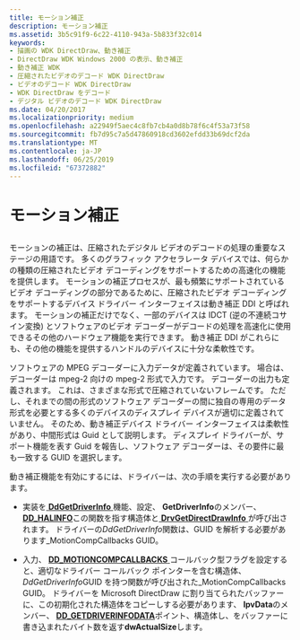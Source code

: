 ```yaml
---
title: モーション補正
description: モーション補正
ms.assetid: 3b5c91f9-6c22-4110-943a-5b833f32c014
keywords:
- 描画の WDK DirectDraw、動き補正
- DirectDraw WDK Windows 2000 の表示、動き補正
- 動き補正 WDK
- 圧縮されたビデオのデコード WDK DirectDraw
- ビデオのデコード WDK DirectDraw
- WDK DirectDraw をデコード
- デジタル ビデオのデコード WDK DirectDraw
ms.date: 04/20/2017
ms.localizationpriority: medium
ms.openlocfilehash: a22949f5aec4c8fb7cb4a0d8b78f6c4f53a73f58
ms.sourcegitcommit: fb7d95c7a5d47860918cd3602efdd33b69dcf2da
ms.translationtype: MT
ms.contentlocale: ja-JP
ms.lasthandoff: 06/25/2019
ms.locfileid: "67372882"
---
```

# <a name="motion-compensation"></a>モーション補正


## <span id="ddk_motion_compensation_gg"></span><span id="DDK_MOTION_COMPENSATION_GG"></span>


モーションの補正は、圧縮されたデジタル ビデオのデコードの処理の重要なステージの用語です。 多くのグラフィック アクセラレータ デバイスでは、何らかの種類の圧縮されたビデオ デコーディングをサポートするための高速化の機能を提供します。 モーションの補正プロセスが、最も頻繁にサポートされているビデオ デコーディングの部分であるために、圧縮されたビデオ デコーディングをサポートするデバイス ドライバー インターフェイスは動き補正 DDI と呼ばれます。 モーションの補正だけでなく、一部のデバイスは IDCT (逆の不連続コサイン変換) とソフトウェアのビデオ デコーダーがデコードの処理を高速化に使用できるその他のハードウェア機能を実行できます。 動き補正 DDI がこれらにも、その他の機能を提供するハンドルのデバイスに十分な柔軟性です。

ソフトウェアの MPEG デコーダーに入力データが定義されています。 場合は、デコーダーは mpeg-2 向けの mpeg-2 形式で入力です。 デコーダーの出力も定義されます。 これは、さまざまな形式で圧縮されていないフレームです。 ただし、それまでの間の形式のソフトウェア デコーダーの間に独自の専用のデータ形式を必要とする多くのデバイスのディスプレイ デバイスが適切に定義されていません。 そのため、動き補正デバイス ドライバー インターフェイスは柔軟性があり、中間形式は Guid として説明します。 ディスプレイ ドライバーが、サポート機能を表す Guid を報告し、ソフトウェア デコーダーは、その要件に最も一致する GUID を選択します。

動き補正機能を有効にするには、ドライバーは、次の手順を実行する必要があります。

-   実装を[ **DdGetDriverInfo** ](https://docs.microsoft.com/windows/desktop/api/ddrawint/nc-ddrawint-pdd_getdriverinfo)機能、設定、 **GetDriverInfo**のメンバー、 [ **DD\_HALINFO**](https://docs.microsoft.com/windows/desktop/api/ddrawint/ns-ddrawint-_dd_halinfo)この関数を指す構造体と[ **DrvGetDirectDrawInfo** ](https://docs.microsoft.com/windows/desktop/api/winddi/nf-winddi-drvgetdirectdrawinfo)が呼び出されます。 ドライバーの*DdGetDriverInfo*関数は、GUID を解析する必要があります\_MotionCompCallbacks GUID。

-   入力、 [ **DD\_MOTIONCOMPCALLBACKS** ](https://docs.microsoft.com/windows/desktop/api/ddrawint/ns-ddrawint-dd_motioncompcallbacks)コールバック型フラグを設定すると、適切なドライバー コールバック ポインターを含む構造体、 *DdGetDriverInfo*GUID を持つ関数が呼び出された\_MotionCompCallbacks GUID。 ドライバーを Microsoft DirectDraw に割り当てられたバッファーに、この初期化された構造体をコピーしする必要があります、 **lpvData**のメンバー、 [ **DD\_GETDRIVERINFODATA**](https://docs.microsoft.com/windows/desktop/api/ddrawint/ns-ddrawint-_dd_getdriverinfodata)ポイント、構造体し、をバッファーに書き込まれたバイト数を返す**dwActualSize**します。

 

 






